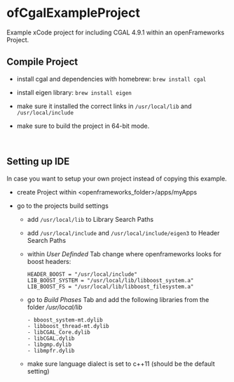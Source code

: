# ofCgalExampleProject

Example xCode project for including CGAL 4.9.1 within an openFrameworks Project.



## Compile Project

* install cgal and dependencies with homebrew: `brew install cgal` 

* install eigen library: `brew install eigen`

* make sure it installed the correct links in `/usr/local/lib` and `/usr/local/include`

* make sure to build the project in 64-bit mode.

  ​

## Setting up IDE

In case you want to setup your own project instead of copying this example.

* create Project within <openframeworks_folder>/apps/myApps

* go to the projects build settings
  * add `/usr/local/lib` to Library Search Paths 

  * add `/usr/local/include` and `/usr/local/include/eigen3` to Header Search Paths

  * within *User Definded* Tab change where openframeworks looks for boost headers:
    ```
    HEADER_BOOST = "/usr/local/include"
    LIB_BOOST_SYSTEM = "/usr/local/lib/libboost_system.a"
    LIB_BOOST_FS = "/usr/local/lib/libboost_filesystem.a"
    ```

  * go to *Build Phases* Tab and add the following libraries from the folder */usr/local/lib*
      ```
      - bboost_system-mt.dylib
      - libboost_thread-mt.dylib
      - libCGAL_Core.dylib
      - libCGAL.dylib
      - libgmp.dylib
      - libmpfr.dylib
      ```

  * make sure language dialect is set to c++11 (should be the default setting)

